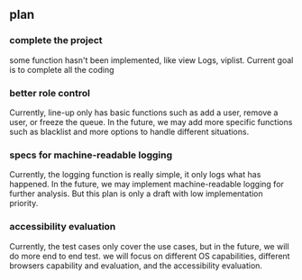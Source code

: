 ## plan

### complete the project
some function hasn't been implemented, like view Logs, viplist. Current goal is to complete all the coding

### better role control

 Currently, line-up only has basic functions such as add a user, remove a user, or freeze the queue. In the future, we may add more specific functions such as blacklist and more options to handle different situations. 

### specs for machine-readable logging

Currently, the logging function is really simple, it only logs what has happened. In the future, we may implement machine-readable logging for further analysis. But this plan is only a draft with low implementation priority.

### accessibility evaluation

Currently, the test cases only cover the use cases, but in the future, we will do more end to end test. we will focus on different OS capabilities, different browsers capability and evaluation, and the accessibility evaluation. 
